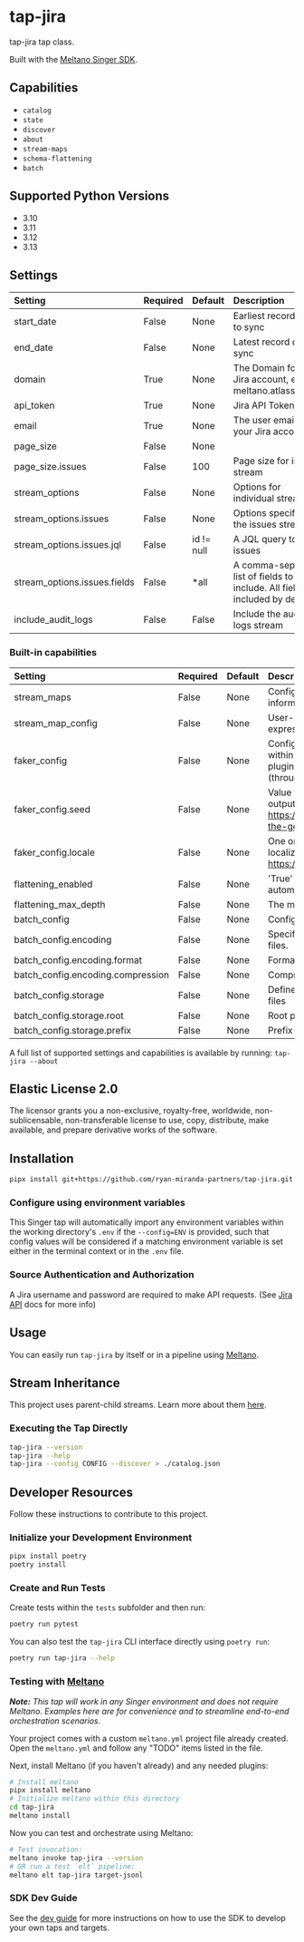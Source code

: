 # tap-jira

tap-jira tap class.

Built with the [Meltano Singer SDK](https://sdk.meltano.com).

## Capabilities

* `catalog`
* `state`
* `discover`
* `about`
* `stream-maps`
* `schema-flattening`
* `batch`

## Supported Python Versions

* 3.10
* 3.11
* 3.12
* 3.13

## Settings

| Setting                      | Required | Default    | Description                                                                      |
|:-----------------------------|:---------|:-----------|:---------------------------------------------------------------------------------|
| start_date                   | False    | None       | Earliest record date to sync                                                     |
| end_date                     | False    | None       | Latest record date to sync                                                       |
| domain                       | True     | None       | The Domain for your Jira account, e.g. meltano.atlassian.net                     |
| api_token                    | True     | None       | Jira API Token.                                                                  |
| email                        | True     | None       | The user email for your Jira account.                                            |
| page_size                    | False    | None       |                                                                                  |
| page_size.issues             | False    | 100        | Page size for issues stream                                                      |
| stream_options               | False    | None       | Options for individual streams                                                   |
| stream_options.issues        | False    | None       | Options specific to the issues stream                                            |
| stream_options.issues.jql    | False    | id != null | A JQL query to filter issues                                                     |
| stream_options.issues.fields | False    | *all       | A comma-separated list of fields to include. All fields are included by default. |
| include_audit_logs           | False    | False      | Include the audit logs stream                                                    |

### Built-in capabilities

| Setting                           | Required | Default | Description                                                                                                                                                                                                                                              |
| :-------------------------------- | :------- | :------ | :------------------------------------------------------------------------------------------------------------------------------------------------------------------------------------------------------------------------------------------------------- |
| stream_maps                       | False    | None    | Config object for stream maps capability. For more information check out [Stream Maps](https://sdk.meltano.com/en/latest/stream_maps.html).                                                                                                              |
| stream_map_config                 | False    | None    | User-defined config values to be used within map expressions.                                                                                                                                                                                            |
| faker_config                      | False    | None    | Config for the [`Faker`](https://faker.readthedocs.io/en/master/) instance variable `fake` used within map expressions. Only applicable if the plugin specifies `faker` as an addtional dependency (through the `singer-sdk` `faker` extra or directly). |
| faker_config.seed                 | False    | None    | Value to seed the Faker generator for deterministic output: https://faker.readthedocs.io/en/master/#seeding-the-generator                                                                                                                                |
| faker_config.locale               | False    | None    | One or more LCID locale strings to produce localized output for: https://faker.readthedocs.io/en/master/#localization                                                                                                                                    |
| flattening_enabled                | False    | None    | 'True' to enable schema flattening and automatically expand nested properties.                                                                                                                                                                           |
| flattening_max_depth              | False    | None    | The max depth to flatten schemas.                                                                                                                                                                                                                        |
| batch_config                      | False    | None    | Configuration for BATCH message capabilities.                                                                                                                                                                                                            |
| batch_config.encoding             | False    | None    | Specifies the format and compression of the batch files.                                                                                                                                                                                                 |
| batch_config.encoding.format      | False    | None    | Format to use for batch files.                                                                                                                                                                                                                           |
| batch_config.encoding.compression | False    | None    | Compression format to use for batch files.                                                                                                                                                                                                               |
| batch_config.storage              | False    | None    | Defines the storage layer to use when writing batch files                                                                                                                                                                                                |
| batch_config.storage.root         | False    | None    | Root path to use when writing batch files.                                                                                                                                                                                                               |
| batch_config.storage.prefix       | False    | None    | Prefix to use when writing batch files.                                                                                                                                                                                                                  |

A full list of supported settings and capabilities is available by running: `tap-jira --about`

## Elastic License 2.0

The licensor grants you a non-exclusive, royalty-free, worldwide, non-sublicensable, non-transferable license to use, copy, distribute, make available, and prepare derivative works of the software.

## Installation

```bash
pipx install git+https://github.com/ryan-miranda-partners/tap-jira.git
```

### Configure using environment variables

This Singer tap will automatically import any environment variables within the working directory's
`.env` if the `--config=ENV` is provided, such that config values will be considered if a matching
environment variable is set either in the terminal context or in the `.env` file.

### Source Authentication and Authorization

A Jira username and password are required to make API requests. (See [Jira API](https://developer.atlassian.com/cloud/jira/platform/basic-auth-for-rest-apis/) docs for more info)

## Usage

You can easily run `tap-jira` by itself or in a pipeline using [Meltano](https://meltano.com/).

## Stream Inheritance

This project uses parent-child streams. Learn more about them [here](https://gitlab.com/meltano/sdk/-/blob/main/docs/parent_streams.md).

### Executing the Tap Directly

```bash
tap-jira --version
tap-jira --help
tap-jira --config CONFIG --discover > ./catalog.json
```

## Developer Resources

Follow these instructions to contribute to this project.

### Initialize your Development Environment

```bash
pipx install poetry
poetry install
```

### Create and Run Tests

Create tests within the `tests` subfolder and
  then run:

```bash
poetry run pytest
```

You can also test the `tap-jira` CLI interface directly using `poetry run`:

```bash
poetry run tap-jira --help
```

### Testing with [Meltano](https://www.meltano.com)

_**Note:** This tap will work in any Singer environment and does not require Meltano.
Examples here are for convenience and to streamline end-to-end orchestration scenarios._

Your project comes with a custom `meltano.yml` project file already created. Open the `meltano.yml` and follow any "TODO" items listed in
the file.

Next, install Meltano (if you haven't already) and any needed plugins:

```bash
# Install meltano
pipx install meltano
# Initialize meltano within this directory
cd tap-jira
meltano install
```

Now you can test and orchestrate using Meltano:

```bash
# Test invocation:
meltano invoke tap-jira --version
# OR run a test `elt` pipeline:
meltano elt tap-jira target-jsonl
```

### SDK Dev Guide

See the [dev guide](https://sdk.meltano.com/en/latest/dev_guide.html) for more instructions on how to use the SDK to
develop your own taps and targets.
